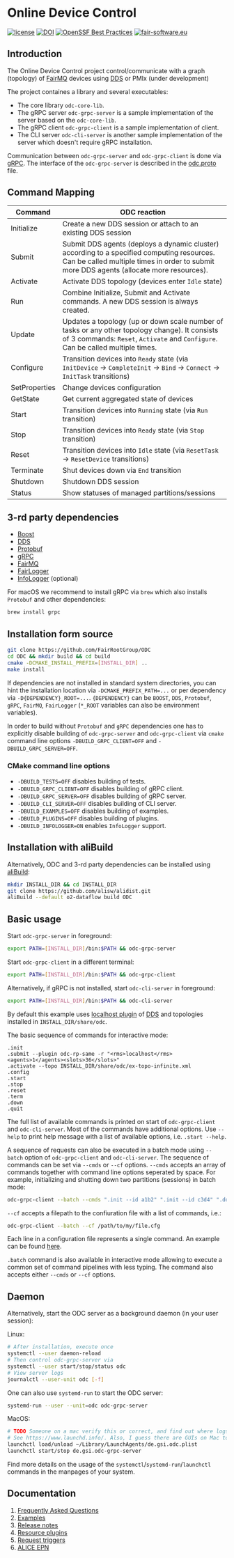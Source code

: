 # Online Device Control

[![license](https://alfa-ci.gsi.de/shields/badge/license-LGPL--3.0-orange.svg)](COPYRIGHT)
[![DOI](https://zenodo.org/badge/DOI/10.5281/zenodo.7707968.svg)](https://doi.org/10.5281/zenodo.7707968)
[![OpenSSF Best Practices](https://bestpractices.coreinfrastructure.org/projects/7097/badge)](https://bestpractices.coreinfrastructure.org/projects/7097)
[![fair-software.eu](https://img.shields.io/badge/fair--software.eu-%E2%97%8F%20%20%E2%97%8F%20%20%E2%97%8B%20%20%E2%97%8F%20%20%E2%97%8F-yellow)](https://github.com/FairRootGroup/ODC/actions/workflows/fair-software.yml)


## Introduction
The Online Device Control project control/communicate with a graph (topology) of [FairMQ](https://github.com/FairRootGroup/FairMQ) devices using [DDS](http://dds.gsi.de) or PMIx (under development)

The project containes a library and several executables:
  * The core library `odc-core-lib`.
  * The gRPC server `odc-grpc-server` is a sample implementation of the server based on the `odc-core-lib`.
  * The gRPC client `odc-grpc-client` is a sample implementation of client.
  * The CLI server `odc-cli-server` is another sample implementation of the server which doesn't require gRPC installation.

Communication between `odc-grpc-server` and `odc-grpc-client` is done via [gRPC](https://grpc.io/). The interface of the `odc-grpc-server` is described in the [odc.proto](grpc-proto/odc.proto) file.

## Command Mapping

| Command | ODC reaction |
| ----------- | ------------ |
| Initialize | Create a new DDS session or attach to an existing DDS session |
| Submit | Submit DDS agents (deploys a dynamic cluster) according to a specified computing resources. Can be called multiple times in order to submit more DDS agents (allocate more resources). |
| Activate | Activate DDS topology (devices enter `Idle` state) |
| Run | Combine Initialize, Submit and Activate commands. A new DDS session is always created. |
| Update |  Updates a topology (up or down scale number of tasks or any other topology change). It consists of 3 commands: `Reset`, `Activate` and `Configure`. Can be called multiple times. |
| Configure | Transition devices into `Ready` state (via `InitDevice` -> `CompleteInit` -> `Bind` -> `Connect` -> `InitTask` transitions) |
| SetProperties | Change devices configuration |
| GetState | Get current aggregated state of devices |
| Start | Transition devices into `Running` state (via `Run` transition) |
| Stop | Transition devices into `Ready` state (via `Stop` transition) |
| Reset | Transition devices into `Idle` state (via `ResetTask` -> `ResetDevice` transitions) |
| Terminate | Shut devices down via `End` transition |
| Shutdown | Shutdown DDS session |
| Status | Show statuses of managed partitions/sessions |


## 3-rd party dependencies

  * [Boost](https://www.boost.org/)
  * [DDS](http://dds.gsi.de)
  * [Protobuf](https://developers.google.com/protocol-buffers/)
  * [gRPC](https://grpc.io/)
  * [FairMQ](https://github.com/FairRootGroup/FairMQ)
  * [FairLogger](https://github.com/FairRootGroup/FairLogger)
  * [InfoLogger](https://github.com/AliceO2Group/InfoLogger/) (optional)

For macOS we recommend to install gRPC via `brew` which also installs `Protobuf` and other dependencies:
```bash
brew install grpc
```

## Installation form source

```bash
git clone https://github.com/FairRootGroup/ODC
cd ODC && mkdir build && cd build
cmake -DCMAKE_INSTALL_PREFIX=[INSTALL_DIR] ..
make install
```

If dependencies are not installed in standard system directories, you can hint the installation location via `-DCMAKE_PREFIX_PATH=...` or per dependency via `-D{DEPENDENCY}_ROOT=...`. `{DEPENDENCY}` can be `BOOST`, `DDS`, `Protobuf`, `gRPC`, `FairMQ`, `FairLogger` (`*_ROOT` variables can also be environment variables).

In order to build without `Protobuf` and `gRPC` dependencies one has to explicitly disable building of `odc-grpc-server` and `odc-grpc-client` via `cmake` command line options `-DBUILD_GRPC_CLIENT=OFF` and `-DBUILD_GRPC_SERVER=OFF`.

### CMake command line options

  * `-DBUILD_TESTS=OFF` disables building of tests.
  * `-DBUILD_GRPC_CLIENT=OFF` disables building of gRPC client.
  * `-DBUILD_GRPC_SERVER=OFF` disables building of gRPC server.
  * `-DBUILD_CLI_SERVER=OFF` disables building of CLI server.
  * `-DBUILD_EXAMPLES=OFF` disables building of examples.
  * `-DBUILD_PLUGINS=OFF` disables building of plugins.
  * `-DBUILD_INFOLOGGER=ON` enables `InfoLogger` support.

## Installation with aliBuild

Alternatively, ODC and 3-rd party dependencies can be installed using [aliBuild](https://github.com/alisw/alibuild):

```bash
mkdir INSTALL_DIR && cd INSTALL_DIR
git clone https://github.com/alisw/alidist.git
aliBuild --default o2-dataflow build ODC
```

## Basic usage
Start `odc-grpc-server` in foreground:
```bash
export PATH=[INSTALL_DIR]/bin:$PATH && odc-grpc-server
```

Start `odc-grpc-client` in a different terminal:
```bash
export PATH=[INSTALL_DIR]/bin:$PATH && odc-grpc-client
```

Alternatively, if gRPC is not installed, start `odc-cli-server` in foreground:
```bash
export PATH=[INSTALL_DIR]/bin:$PATH && odc-cli-server
```

By default this example uses [localhost plugin](http://dds.gsi.de/doc/nightly/RMS-plugins.html#localhost-plugin) of [DDS](https://github.com/FairRootGroup/DDS) and topologies installed in `INSTALL_DIR/share/odc`.

The basic sequence of commands for interactive mode:
```
.init
.submit --plugin odc-rp-same -r "<rms>localhost</rms><agents>1</agents><slots>36</slots>"
.activate --topo INSTALL_DIR/share/odc/ex-topo-infinite.xml
.config
.start
.stop
.reset
.term
.down
.quit
```
The full list of available commands is printed on start of `odc-grpc-client` and `odc-cli-server`. Most of the commands have additional options. Use `--help` to print help message with a list of available options, i.e. `.start --help`.

A sequence of requests can also be executed in a batch mode using `--batch` option of `odc-grpc-client` and `odc-cli-server`. The sequence of commands can be set via `--cmds` or `--cf` options. `--cmds` accepts an array of commands together with command line options seperated by space. For example, initializing and shutting down two partitions (sessions) in batch mode:
```bash
odc-grpc-client --batch --cmds ".init --id a1b2" ".init --id c3d4" ".down --id a1b2" ".down --id c3d4"
```
`--cf` accepts a filepath to the confiuration file with a list of commands, i.e.:
```bash
odc-grpc-client --batch --cf /path/to/my/file.cfg
```
Each line in a configuration file represents a single command. An example can be found [here](examples/ex-cmds.cfg.in).

`.batch` command is also available in interactive mode allowing to execute a common set of command pipelines with less typing. The command also accepts either `--cmds` or `--cf` options.

## Daemon

Alternatively, start the ODC server as a background daemon (in your user session):

Linux:
```bash
# After installation, execute once
systemctl --user daemon-reload
# Then control odc-grpc-server via
systemctl --user start/stop/status odc
# View server logs
journalctl --user-unit odc [-f]
```
One can also use `systemd-run` to start the ODC server:
```bash
systemd-run --user --unit=odc odc-grpc-server
```

MacOS:
```bash
# TODO Someone on a mac verify this or correct, and find out where logs end up
# See https://www.launchd.info/. Also, I guess there are GUIs on Mac to do this too?
launchctl load/unload ~/Library/LaunchAgents/de.gsi.odc.plist
launchctl start/stop de.gsi.odc-grpc-server
```

Find more details on the usage of the `systemctl`/`systemd-run`/`launchctl` commands in the manpages
of your system.

## Documentation

1. [Frequently Asked Questions](docs/faq.md)
2. [Examples](examples)
3. [Release notes](ReleaseNotes.md)
4. [Resource plugins](docs/rp.md)
5. [Request triggers](docs/rt.md)
6. [ALICE EPN](docs/epn.md)
